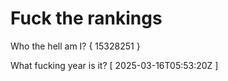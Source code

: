 # Fuck the rankings

Who the hell am I?
{ 15328251 }

What fucking year is it?
[ 2025-03-16T05:53:20Z ]
